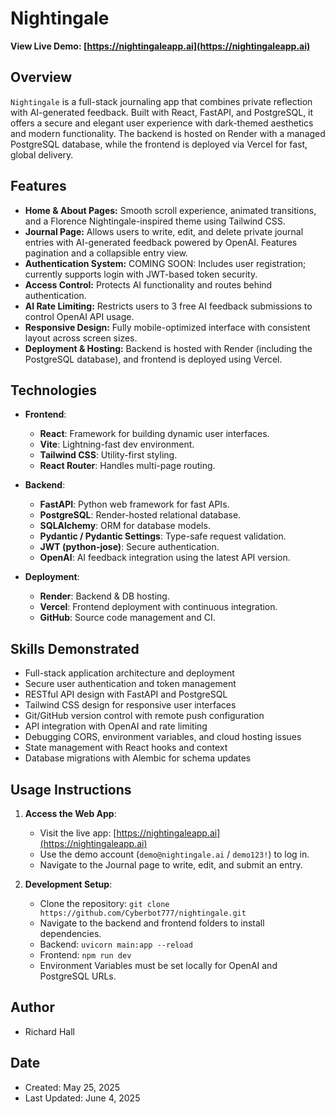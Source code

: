 # Nightingale

**View Live Demo: [https://nightingaleapp.ai](https://nightingaleapp.ai)**

## Overview
`Nightingale` is a full-stack journaling app that combines private reflection with AI-generated feedback. Built with React, FastAPI, and PostgreSQL, it offers a secure and elegant user experience with dark-themed aesthetics and modern functionality. The backend is hosted on Render with a managed PostgreSQL database, while the frontend is deployed via Vercel for fast, global delivery.

## Features
- **Home & About Pages:** Smooth scroll experience, animated transitions, and a Florence Nightingale-inspired theme using Tailwind CSS.
- **Journal Page:** Allows users to write, edit, and delete private journal entries with AI-generated feedback powered by OpenAI. Features pagination and a collapsible entry view.
- **Authentication System:** COMING SOON: Includes user registration; currently supports login with JWT-based token security.
- **Access Control:** Protects AI functionality and routes behind authentication.
- **AI Rate Limiting:** Restricts users to 3 free AI feedback submissions to control OpenAI API usage.
- **Responsive Design:** Fully mobile-optimized interface with consistent layout across screen sizes.
- **Deployment & Hosting:** Backend is hosted with Render (including the PostgreSQL database), and frontend is deployed using Vercel.

## Technologies
- **Frontend**:
  - **React**: Framework for building dynamic user interfaces.
  - **Vite**: Lightning-fast dev environment.
  - **Tailwind CSS**: Utility-first styling.
  - **React Router**: Handles multi-page routing.

- **Backend**:
  - **FastAPI**: Python web framework for fast APIs.
  - **PostgreSQL**: Render-hosted relational database.
  - **SQLAlchemy**: ORM for database models.
  - **Pydantic / Pydantic Settings**: Type-safe request validation.
  - **JWT (python-jose)**: Secure authentication.
  - **OpenAI**: AI feedback integration using the latest API version.

- **Deployment**:
  - **Render**: Backend & DB hosting.
  - **Vercel**: Frontend deployment with continuous integration.
  - **GitHub**: Source code management and CI.

## Skills Demonstrated
- Full-stack application architecture and deployment
- Secure user authentication and token management
- RESTful API design with FastAPI and PostgreSQL
- Tailwind CSS design for responsive user interfaces
- Git/GitHub version control with remote push configuration
- API integration with OpenAI and rate limiting
- Debugging CORS, environment variables, and cloud hosting issues
- State management with React hooks and context
- Database migrations with Alembic for schema updates

## Usage Instructions
1. **Access the Web App**:
   - Visit the live app: [https://nightingaleapp.ai](https://nightingaleapp.ai)
   - Use the demo account (`demo@nightingale.ai` / `demo123!`) to log in.
   - Navigate to the Journal page to write, edit, and submit an entry.

2. **Development Setup**:
   - Clone the repository: `git clone https://github.com/Cyberbot777/nightingale.git`
   - Navigate to the backend and frontend folders to install dependencies.
   - Backend: `uvicorn main:app --reload`
   - Frontend: `npm run dev`
   - Environment Variables must be set locally for OpenAI and PostgreSQL URLs.

## Author
- Richard Hall

## Date
- Created: May 25, 2025  
- Last Updated: June 4, 2025
